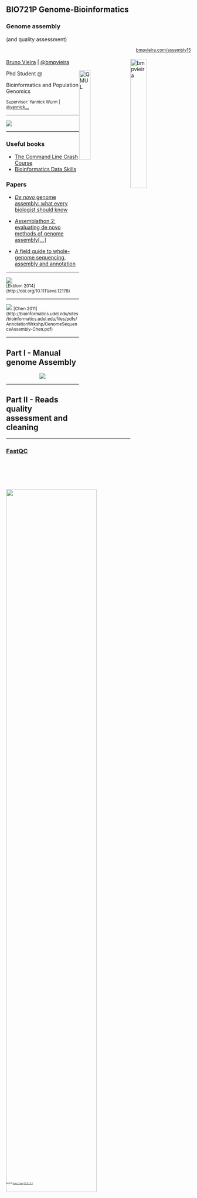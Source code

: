 ## BIO721P Genome-Bioinformatics
### Genome assembly 
(and quality assessment)

<small style="float: right;"><a href="//bmpvieira.com/assembly15" target="_blank">bmpvieira.com/assembly15</a></small>
<br>

<img style="width: 30%; float: right; padding-right: 1em;" alt="bmpvieira" src="img/bmpvieira.png" />

[Bruno Vieira](http://bmpvieira.com) | <i class="fa fa-twitter"></i> <a href="//twitter.com/bmpvieira" target="_blank">@bmpvieira</a>

Phd Student @ <a href="http://www.qmul.ac.uk" target="_blank"><img style="width: 25%; float: right; padding-right: 1em;" alt="QMUL" src="img/Queen_Mary,_University_of_London_logo.svg" /></a>

Bioinformatics and Population Genomics

<span style="font-size:0.8em;">
Supervisor:  
Yannick Wurm | <i class="fa fa-twitter"></i>  <a href="//twitter.com/yannick__" target="_blank">@yannick__</a>
</span><br>
<small>

</small>
<div style="position:absolute; top: 82%; font-size:.35em;">
© 2015 <a href="http://bmpvieira.com" target="_blank">Bruno Vieira</a> <a href="http://creativecommons.org/licenses/by/4.0/deed.en_US" target="_blank">CC-BY 4.0</a>
</div>

---

<img src="img/yannick-overview.png"></img>

---

### Useful books

* [The Command Line Crash Course](http://cli.learncodethehardway.org/book/)
* [Bioinformatics Data Skills](http://shop.oreilly.com/product/0636920030157.do)

### Papers
* [*De novo* genome assembly: what every biologist should know](http://doi.org/10.1038/nmeth.1935)

* [Assemblathon 2: evaluating de novo methods of genome assembly[...]](http://doi.org/10.1186/2047-217X-2-10)

* [A field guide to whole-genome sequencing, assembly and annotation](http://doi.org/10.1111/eva.12178)

---

<img src="img/bigpicture.png" />
<br>
<small>
[Ekblom 2014](http://doi.org/10.1111/eva.12178)
</small>

---

<img src="img/assembly.png" />
<small>
[Chen 2011](http://bioinformatics.udel.edu/sites/bioinformatics.udel.edu/files/pdfs/AnnotationWrkshp/GenomeSequenceAssembly-Chen.pdf)
</small>

---

## Part I - Manual genome Assembly

<center>
<a href="http://doi.org/10.1038/nmeth.1935" target="__blank"><img src="img/assembly-paper.png" /></a>
</center>


---

## Part II - Reads quality assessment and cleaning

---

### [FastQC](http://www.bioinformatics.babraham.ac.uk/projects/fastqc/)

<img style="width: 70%;" src="img/fastqc.png" />

[FastQC Documentation](http://www.bioinformatics.babraham.ac.uk/projects/fastqc/Help/3%20Analysis%20Modules)

---

<ul>
<li class="fragment">Quality trimming
<ul>
<li>Based on quality scores</li>
</ul>
</li>
<li class="fragment">Ambiguity trimming
<ul>
<li>Remove stretches of N</li>
</ul>
</li>
<li class="fragment">Adapter sequence trimming
<ul>
<li>Remove sequence adapters</li>
</ul>
</li>
<li class="fragment">Base trim
<ul>
<li>Remove a specified number of bases at either 3' or 5' end of the reads/li>
</ul>
</li>
<li class="fragment">
Length trim
<ul>
<li>Remove reads shorter or longer that specified length</li>
</ul>
</li>
</ul>

---

### [Diginorm](http://arxiv.org/abs/1203.4802)

>"(...)systematizes coverage in shotgun sequencing data sets, thereby decreasing sampling variation, discarding redundant data, and removing the majority of errors."

---

### [Diginorm](http://arxiv.org/abs/1203.4802)

>"(...)reduces the size of shotgun data sets and decreases the memory and time requirements for de novo sequence assembly, all without significantly impacting content of the generated contigs."

<span class="fragment fade-in">Magic?</span> <span class="fragment fade-in">No, [Bloom filters](http://en.wikipedia.org/wiki/Bloom_filter)</span>

---

### [Diginorm](http://arxiv.org/abs/1203.4802)

<img style="width: 50%;" src="img/raw-coverage.png" /><img style="width: 50%;" src="img/norm-coverage.png" />



[What is digital normalization, anyway?](http://ivory.idyll.org/blog/what-is-diginorm.html)

[Why you shouldn't use digital normalization](http://ivory.idyll.org/blog/why-you-shouldnt-use-diginorm.html)

---

### Fast<span style="color: green;">a</span>

<img src="img/fasta.png" />

---

### Fast<span style="color: green;">q</span>

<img src="img/fastq.png" />

---
### Fast<span style="color: green;">q</span>

<img src="img/fastq-id.png" />

---

<img src="img/quals.png" />

---

### Interleaved format

<img src="img/fastq-interleaved.png" />


---

### Practical

[Part II](/MScGenomicsCourse/2015/assembly/assembly-practical-part2.html)

---

## Part III - Assembling reads

---

### Types

**Algoritms**

* Overlap Layout Consensus
* De Bruijn


**Strategies**

* De Novo
* Reference guided

<br>
<small>
[Assembly paradigms](http://www.nature.com/nrg/journal/v14/n3/box/nrg3367_BX2.html)
</small>

---

### Overlap/Layout/Consensus

<img style="width: 100%;" src="img/olc.png" />

---

### Overlap/Layout/Consensus

<img style="width: 70%;" src="img/olc.png" />
<ul>
<li style="font-size: .5em; line-height: 1.2;" class="fragment fade-in">A node corresponds to a read, an edge denotes an overlap between two reads.</li>
<li style="font-size: .5em; line-height: 1.2;" class="fragment fade-in">The overlap graph is used to compute a layout of reads and consensus sequence of contigs by pair-wise sequence alignment.</li>
<li style="font-size: .5em; line-height: 1.2;" class="fragment fade-in">Good for sequences with limited number of reads but significant overlap. Computational intensive for short reads (short and high error rate).</li>
<li style="font-size: .5em; line-height: 1.2;" class="fragment fade-in">Example assemblers: Celera Assembler, Arachne, CAP and PCAP</li>
</ul>

<small>
[Chen 2011](http://bioinformatics.udel.edu/sites/bioinformatics.udel.edu/files/pdfs/AnnotationWrkshp/GenomeSequenceAssembly-Chen.pdf)
</small>

---

### de Brujin

<img style="width: 100%;" src="img/brujin.png" />

---

### de Brujin

<img style="width: 70%;" src="img/brujin.png" />

<ul>
<li style="font-size: .5em; line-height: 1.2;" class="fragment fade-in">No need for all against all overlap discovery.</li>
<li style="font-size: .5em; line-height: 1.2;" class="fragment fade-in">Break reads into smaller sequences of DNA (K-mers, K denotes the length in bases of these sequences).</li>
<li style="font-size: .5em; line-height: 1.2;" class="fragment fade-in">Captures overlaps of length K-1 between these K-mers.</li>
<li style="font-size: .5em; line-height: 1.2;" class="fragment fade-in">More sensitive to repeats and sequencing errors.</li>
<li style="font-size: .5em; line-height: 1.2;" class="fragment fade-in">By construction, the graph contains a path corresponding to the original sequence.</li>
<li style="font-size: .5em; line-height: 1.2;" class="fragment fade-in">Example assemblers: Euler, Velvet, ABySS, AllPaths, SOAPdenovo, CLC Bio</li>
</ul>

<small>
[Chen 2011](http://bioinformatics.udel.edu/sites/bioinformatics.udel.edu/files/pdfs/AnnotationWrkshp/GenomeSequenceAssembly-Chen.pdf)
</small>

---

<img src="img/brujin-graph-complex.png" />
<small>
[Schatz 2012](http://schatzlab.cshl.edu/presentations/2012-09-27.BtG.Assembly%20Primer.pdf)
</small>

---

<img src="img/brujin-graph-simple.png" />
<small>
[Schatz 2012](http://schatzlab.cshl.edu/presentations/2012-09-27.BtG.Assembly%20Primer.pdf)
</small>

---

### Too many assemblers
[seqanswers.com/wiki/De-novo_assembly](http://seqanswers.com/wiki/De-novo_assembly)

<br>
A5, ABySS, ALLPATHS, CABOG, CLCbio, Contrail, Curtain, DecGPU, Forge, Geneious, GenoMiner, IDBA, Lasergene, MIRA, Newbler, PE-Assembler, QSRA, Ray, SeqMan NGen, SeqPrep, Sequencher, SHARCGS, SHORTY, SHRAP, SOAPdenovo, SR-ASM, SuccinctAssembly, SUTTA, Taipan, VCAKE, Velvet

---

### Benchmarking

* [Assemblathon 1](http://assemblathon.org/assemblathon1)
* [Assemblathon 2](http://assemblathon.org/assemblathon2)
* [GAGE](http://gage.cbcb.umd.edu)
* [Nucleotid.es](http://nucleotid.es)

<br>
[Why we need the assemblathon](http://assemblathon.org/post/44431925986/why-we-need-the-assemblathon)

---

### Assembly quality assessment

<ul>
  <li>
    Accuracy or “Correctness”
    <ul class="fragment fade-in">
      <li class="fragment fade-in">Base accuracy – the frequency of calling the correct nucleotide at a given position in the assembly.</li>
      <li class="fragment fade-in">Mis-assembly rate – the frequency of rearrangements, significant insertions, deletions and inversions.</li>
    </ul>
  </li>
</ul>


---

### Assembly quality assessment

<ul>
<li>
  Continuity
  <ul>
    <li class="fragment fade-in">Lengths distribution of contigs/scaffolds.</li>
    <li class="fragment fade-in">Average length, minimum and maximum lengths, combined total lengths.</li>
    <li class="fragment fade-in">N50 captures how much of the assembly is covered by relatively large contigs.</li>
  </ul>
</li>
</ul>

---

<img src="img/n50.png" />

---

### Assembly quality assessment

* N50
* NG50

<br>
### [N50 must die?](http://korflab.ucdavis.edu/datasets/Assemblathon/Assemblathon1/assemblathon_talk.pdf)


---

### Assembly quality assessment

<ul>
  <li class="fragment fade-in">**Fragment analysis** - Count how many randomly chosen fragments from a species genome can be found in the assembly</li>
  <li class="fragment fade-in">**Repeat analysis** - Choose fragments that either overlap or don’t overlap a known repeat</li>
  <li class="fragment fade-in">**Gene finding** - How many genes are present in each assembly? ([CEGMA](http://korflab.ucdavis.edu/datasets/cegma/#SCT2))</li>
</ul>

[source](http://korflab.ucdavis.edu/datasets/Assemblathon/Assemblathon1/assemblathon_talk.pdf)

---

### Assembly quality assessment

<ul>
  <li class="fragment fade-in">**Contamination** - “all libraries will contain some bacterial contamination”</li>
  <li class="fragment fade-in">**Mauve analysis** - Uses whole genome alignment</li>
  <li class="fragment fade-in">**BWA analysis** - Align contigs to genome</li>
  <li class="fragment fade-in">**[Optical Maps](http://en.wikipedia.org/wiki/Optical_mapping) / [Irys](http://www.bionanogenomics.com/technology/why-genome-mapping/)**</li>
</ul>

[source](http://korflab.ucdavis.edu/datasets/Assemblathon/Assemblathon1/assemblathon_talk.pdf)

---

<img src="img/ingredients.png" />

---

### Practical

[Part III](/MScGenomicsCourse/2015/assembly/assembly-practical-part3.html)

---

## Part IV - Try manual assembly again? (optional/homework)

<center>
<a href="http://doi.org/10.1038/nmeth.1935" target="__blank"><img src="img/assembly-paper.png" /></a>
</center>

---
